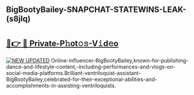 ## BigBootyBailey-SNAPCHAT-STATEWINS-LEAK-(s8jlq)


# <h2><a href="https://mediaupload.pro?-20M">🔗👉 🔴 Private-P𝚑ot𝚘𝚜-V𝚒d𝚎o</a></h2>

[![NEW UPDATED](https://i.imgur.com/0qMVB7G.gif)](https://mediaupload.pro?-20M)
Online-influencer-BigBootyBailey,known-for-publishing-dance-and-lifestyle-content,-including-performances-and-vlogs-on-social-media-platforms.Brilliant-ventriloquist-assistant-BigBootyBailey,celebrated-for-their-exceptional-abilities-and-accomplishments-in-assisting-ventriloquists.  